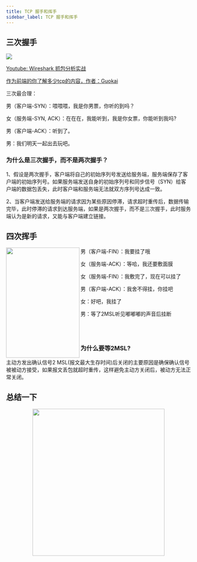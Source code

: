 ```yaml
---
title: TCP 握手和挥手
sidebar_label: TCP 握手和挥手
---
```


## 三次握手

![](https://cosmos-x.oss-cn-hangzhou.aliyuncs.com/0hGlBp.png)

[Youtube: Wireshark 抓包分析实战](https://www.youtube.com/watch?v=QcapJPYUY58)

[作为前端的你了解多少tcp的内容，作者：Guokai](https://juejin.im/post/5c078058f265da611c26c235)

三次最合理：

男（客户端-SYN）：喂喂喂，我是你男票，你听的到吗？

女（服务端-SYN, ACK）：在在在，我能听到，我是你女票，你能听到我吗? 

男（客户端-ACK）：听到了。

男：我们明天一起出去玩吧。

### 为什么是三次握手，而不是两次握手？
1、假设是两次握手，客户端将自己的初始序列号发送给服务端，服务端保存了客户端的初始序列号。如果服务端发送自身的初始序列号和同步信号（SYN）给客户端的数据包丢失，此时客户端和服务端无法就双方序列号达成一致。

2、当客户端发送给服务端的请求因为某些原因停滞，请求超时重传后，数据传输完毕，此时停滞的请求到达服务端，如果是两次握手，而不是三次握手，此时服务端认为是新的请求，又能与客户端建立链接。

## 四次挥手

<div align="center">
    <img src="https://cosmos-x.oss-cn-hangzhou.aliyuncs.com/ziozDM.png" width="200" height="300" align='left'/>
</div>

男（客户端-FIN）：我要挂了哦

女（服务端-ACK）：等哈，我还要敷面膜

女（服务端-FIN）：我敷完了，现在可以挂了

男（客户端-ACK）：我舍不得挂，你挂吧

女：好吧，我挂了

男：等了2MSL听见嘟嘟嘟的声音后挂断


<br/>
<br/>

### 为什么要等2MSL?

主动方发出确认信号2 MSL(报文最大生存时间)后关闭的主要原因是确保确认信号被被动方接受，如果报文丢包就超时重传，这样避免主动方关闭后，被动方无法正常关闭。

## 总结一下
<div align="center">
    <img src="https://cosmos-x.oss-cn-hangzhou.aliyuncs.com/LqMuFk.png" width="360" height="400" />
</div>
